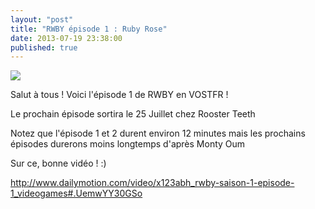 ```yaml
---
layout: "post"
title: "RWBY épisode 1 : Ruby Rose"
date: 2013-07-19 23:38:00
published: true
---
```

![](http://images.wikia.com/rwby/images/b/be/Ruby_headphones.jpg)

Salut à tous ! Voici l'épisode 1 de RWBY en VOSTFR !

Le prochain épisode sortira le 25 Juillet chez Rooster Teeth

Notez que l'épisode 1 et 2 durent environ 12 minutes mais les prochains épisodes durerons moins longtemps d'après Monty Oum

Sur ce, bonne vidéo ! :)

<http://www.dailymotion.com/video/x123abh_rwby-saison-1-episode-1_videogames#.UemwYY30GSo>
